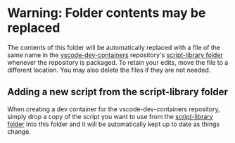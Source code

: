 # Warning: Folder contents may be replaced

The contents of this folder will be automatically replaced with a file of the same name in the [vscode-dev-containers](https://github.com/microsoft/vscode-dev-containers) repository's [script-library folder](https://github.com/microsoft/vscode-dev-containers/tree/main/script-library) whenever the repository is packaged.  To retain your edits, move the file to a different location. You may also delete the files if they are not needed.

## Adding a new script from the script-library folder

When creating a dev container for the vscode-dev-containers repository, simply drop a copy of the script you want to use from the [script-library folder](https://github.com/microsoft/vscode-dev-containers/tree/main/script-library) into this folder and it will be automatically kept up to date as things change.